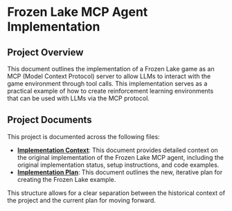 # Frozen Lake MCP Agent Implementation

## Project Overview
This document outlines the implementation of a Frozen Lake game as an MCP (Model Context Protocol) server to allow LLMs to interact with the game environment through tool calls. This implementation serves as a practical example of how to create reinforcement learning environments that can be used with LLMs via the MCP protocol.

## Project Documents
This project is documented across the following files:

*   **[Implementation Context](./frozen_lake_context.md)**: This document provides detailed context on the original implementation of the Frozen Lake MCP agent, including the original implementation status, setup instructions, and code examples.
*   **[Implementation Plan](./frozen_lake_plan.md)**: This document outlines the new, iterative plan for creating the Frozen Lake example.

This structure allows for a clear separation between the historical context of the project and the current plan for moving forward.
